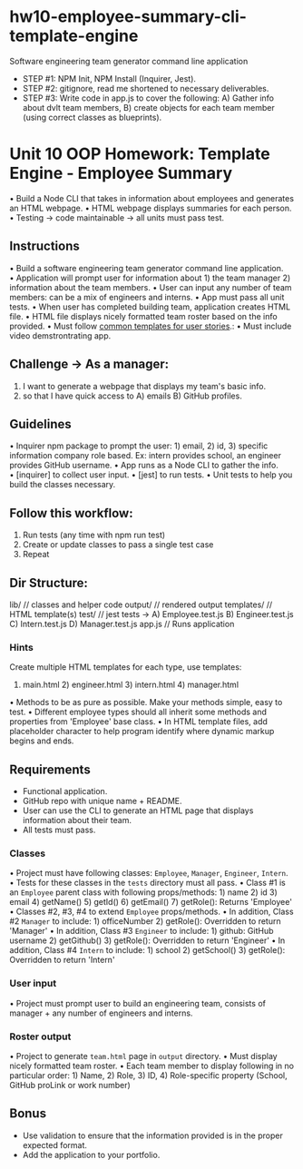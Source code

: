# hw10-employee-summary-cli-template-engine
Software engineering team generator command line application

- STEP #1: NPM Init, NPM Install (Inquirer, Jest).
- STEP #2: gitignore, read me shortened to necessary deliverables.
- STEP #3: Write code in app.js to cover the following: A) Gather info about dvlt team members, B) create objects for each team member (using correct classes as blueprints).

# Unit 10 OOP Homework: Template Engine - Employee Summary
• Build a Node CLI that takes in information about employees and generates an HTML webpage.
• HTML webpage displays summaries for each person.
• Testing -> code maintainable -> all units must pass test.

## Instructions
• Build a software engineering team generator command line application.
• Application will prompt user for information about 1) the team manager 2) information about the team members.
• User can input any number of team members: can be a mix of engineers and interns.
• App must pass all unit tests.
• When user has completed building team, application creates HTML file.
• HTML file displays nicely formatted team roster based on the info provided.
• Must follow [common templates for user stories](https://en.wikipedia.org/wiki/User_story#Common_templates).:
• Must include video demstrontrating app.

## Challenge -> As a manager:
1) I want to generate a webpage that displays my team's basic info.
2) so that I have quick access to A) emails B) GitHub profiles.

## Guidelines
• Inquirer npm package to prompt the user: 1) email, 2) id, 3) specific information company role based.
  Ex: intern provides school, an engineer provides GitHub username.
• App runs as a Node CLI to gather the info.
• [inquirer] to collect user input.
• [jest] to run tests.
• Unit tests to help you build the classes necessary.

## Follow this workflow:
1. Run tests (any time with npm run test)
2. Create or update classes to pass a single test case
3. Repeat

## Dir Structure:
lib/           // classes and helper code
output/        // rendered output
templates/     // HTML template(s)
test/          // jest tests -> A) Employee.test.js B) Engineer.test.js C) Intern.test.js D) Manager.test.js
app.js         // Runs application

### Hints
Create multiple HTML templates for each type, use templates:
1) main.html 2) engineer.html 3) intern.html 4) manager.html

• Methods to be as pure as possible. Make your methods simple, easy to test.
• Different employee types should all inherit some methods and properties from 'Employee' base class.
• In HTML template files, add placeholder character to help program identify where dynamic markup begins and ends.

## Requirements
* Functional application.
* GitHub repo with unique name + README.
* User can use the CLI to generate an HTML page that displays information about their team.
* All tests must pass.

### Classes
• Project must have following classes: `Employee`, `Manager`, `Engineer`, `Intern`.
• Tests for these classes in the `tests` directory must all pass.
• Class #1 is an `Employee` parent class with following props/methods: 1) name 2) id 3) email 4) getName() 5) getId() 6) getEmail() 7) getRole(): Returns 'Employee'
• Classes #2, #3, #4 to extend `Employee` props/methods. 
• In addition, Class #2 `Manager` to include: 1) officeNumber 2) getRole(): Overridden to return 'Manager'
• In addition, Class #3 `Engineer` to include: 1) github: GitHub username 2) getGithub() 3) getRole(): Overridden to return 'Engineer'
• In addition, Class #4 `Intern` to include: 1) school 2) getSchool() 3) getRole(): Overridden to return 'Intern'

### User input
• Project must prompt user to build an engineering team, consists of manager + any number of engineers and interns.

### Roster output
• Project to generate `team.html` page in `output` directory.
• Must display nicely formatted team roster.
• Each team member to display following in no particular order: 1) Name, 2) Role, 3) ID, 4) Role-specific property (School, GitHub proLink or work number)

## Bonus
* Use validation to ensure that the information provided is in the proper expected format.
* Add the application to your portfolio.